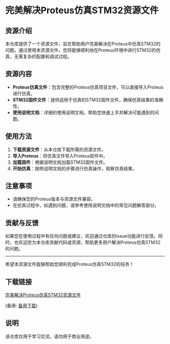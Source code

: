 # 完美解决Proteus仿真STM32资源文件

## 资源介绍

本仓库提供了一个资源文件，旨在帮助用户完美解决在Proteus中仿真STM32的问题。通过使用本资源文件，您将能够顺利地在Proteus环境中进行STM32的仿真，无需复杂的配置和调试过程。

## 资源内容

- **Proteus仿真文件**：包含完整的Proteus仿真项目文件，可以直接导入Proteus进行仿真。
- **STM32固件文件**：提供适用于仿真的STM32固件文件，确保仿真结果的准确性。
- **使用说明文档**：详细的使用说明文档，帮助您快速上手并解决可能遇到的问题。

## 使用方法

1. **下载资源文件**：从本仓库下载所需的资源文件。
2. **导入Proteus**：将仿真文件导入Proteus软件中。
3. **加载固件**：根据说明文档加载STM32固件文件。
4. **开始仿真**：按照说明文档的步骤进行仿真操作，观察仿真结果。

## 注意事项

- 请确保您的Proteus版本与资源文件兼容。
- 在仿真过程中，如遇到问题，请参考使用说明文档中的常见问题解答部分。

## 贡献与反馈

如果您在使用过程中有任何问题或建议，欢迎通过仓库的Issue功能进行反馈。同时，也欢迎您为本仓库贡献代码或资源，帮助更多用户解决Proteus仿真STM32的问题。

---

希望本资源文件能够帮助您顺利完成Proteus仿真STM32的任务！

## 下载链接
[完美解决Proteus仿真STM32资源文件](https://pan.quark.cn/s/f888a9d601da) 

(备用: [备用下载](https://pan.baidu.com/s/11q99p17rUEbHiFUoVEjSFw?pwd=1234))

## 说明

该仓库仅用于学习交流，请勿用于商业用途。
